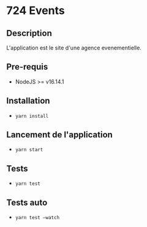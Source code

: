 # 724 Events

## Description
L'application est le site d'une agence evenementielle.
## Pre-requis
- NodeJS  >= v16.14.1

## Installation
- `yarn install` 

## Lancement de l'application
- `yarn start` 

## Tests
- `yarn test`

## Tests auto
- `yarn test —watch`
